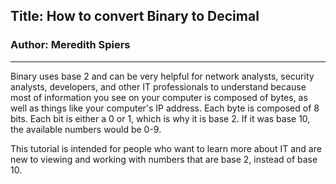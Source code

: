 ## Title: How to convert Binary to Decimal
### Author: Meredith Spiers
___________________________
Binary uses base 2 and can be very helpful for network analysts, security analysts, developers, and other IT professionals to understand because most of information you see on your computer is composed of bytes, as well as things like your computer's IP address. Each byte is composed of 8 bits. Each bit is either a 0 or 1, which is why it is base 2. If it was base 10, the available numbers would be 0-9. 

This tutorial is intended for people who want to learn more about IT and are new to viewing and working with numbers that are base 2, instead of base 10. 
